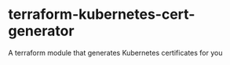 # terraform-kubernetes-cert-generator
A terraform module that generates Kubernetes certificates for you
